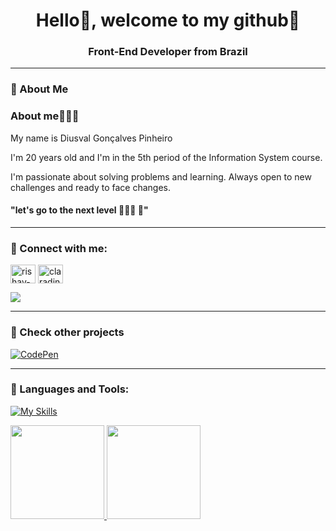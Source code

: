 <h1 align="center">Hello👋, welcome to my github🥽 </h1>
<h3 align="center">Front-End Developer from Brazil</h3>

------------------------------------------------------
<h3 align="left">👾 About Me</h3>

### About me👨🏻‍💻
My name is Diusval Gonçalves Pinheiro

I'm 20 years old and I'm in the 5th period of the Information System course.

I'm passionate about solving problems and learning. Always open to new challenges and ready to face changes.

#### "let's go to the next level 👨🏼‍💻 🧠"
------------------------------------------------------
<h3 align="left">🎯 Connect with me:</h3>
<p align="left">
<a href="https://www.linkedin.com/in/diusval" target="blank"><img align="center" src="https://raw.githubusercontent.com/rahuldkjain/github-profile-readme-generator/master/src/images/icons/Social/linked-in-alt.svg" alt="rishav-chanda-b89a791b3" height="30" width="40" /></a>
<a href="https://www.instagram.com/diusval/" target="blank"><img align="center" src="https://raw.githubusercontent.com/rahuldkjain/github-profile-readme-generator/master/src/images/icons/Social/instagram.svg" alt="claradinato" height="30" width="40" /></a>

<a href = "mailto:diusval.profissional@hotmail.com"><img src="https://img.shields.io/badge/Microsoft_Outlook-0078D4?style=for-the-badge&logo=microsoft-outlook&logoColor=white" target="_blank"></a>
</p>

------------------------------------------------------
### 🔬 Check other projects
[![CodePen](https://img.shields.io/badge/-CodePen-f9f6f6?style=for-the-badge&logo=CodePen&logoColor=000)](https://codepen.io/diusval)

------------------------------------------------------

<h3 align="left">🧩 Languages and Tools:</h3>

[![My Skills](https://skillicons.dev/icons?i=html,css,javascript,sass,python,nodejs,figma,photoshop,git)](https://skillicons.dev)

<a href="https://github.com/dinatoclara22">
  <img height="150em" src="https://github-readme-stats.vercel.app/api?username=Diusval&show_icons=true&theme=tokyonight&include_all_commits=true&count_private=true"/>
  <img height="150em" src="https://github-readme-stats.vercel.app/api/top-langs/?username=Diusval&layout=compact&langs_count=7&theme=tokyonight"/>
